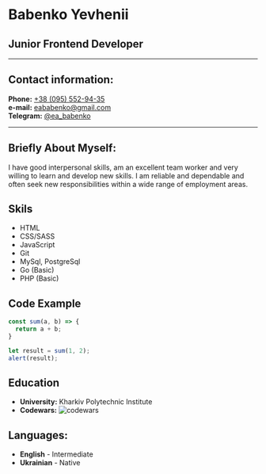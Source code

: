 # Babenko Yevhenii

## Junior Frontend Developer
***
## Contact information:

**Phone:** [+38 (095) 552-94-35](tel:+380955529435)  
**e-mail:** [eababenko@gmail.com](mailto:eababenko@gmail.com)  
**Telegram:** [@ea_babenko](https://t.me/ea_babenko)  

***
## Briefly About Myself:
I have good interpersonal skills, am an excellent team worker and very willing to learn and develop new skills. I am reliable and dependable and often seek new responsibilities within a wide range of employment areas.
## Skils
- HTML
- CSS/SASS
- JavaScript
- Git
- MySql, PostgreSql
- Go (Basic)
- PHP (Basic)  

##  Code Example

```javascript
const sum(a, b) => {
  return a + b;
}

let result = sum(1, 2);
alert(result);
```

## Education
- **University:** Kharkiv Polytechnic Institute
- **Codewars:** ![codewars](https://www.codewars.com/users/rsschool_b13c8cd365c7302b/badges/micro)

## Languages:
- **English** - Intermediate
- **Ukrainian** - Native